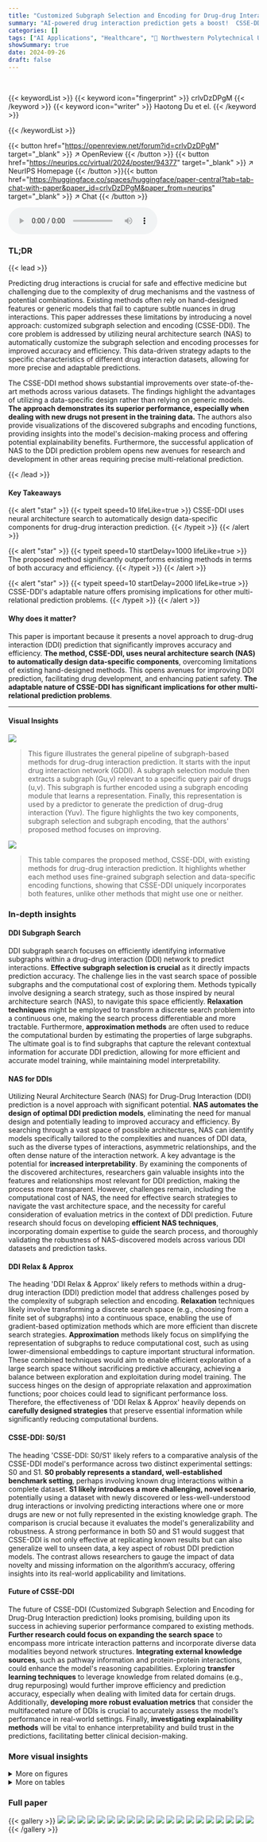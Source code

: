 ```yaml
---
title: "Customized Subgraph Selection and Encoding for Drug-drug Interaction Prediction"
summary: "AI-powered drug interaction prediction gets a boost!  CSSE-DDI uses neural architecture search to customize subgraph selection and encoding, resulting in superior accuracy and efficiency compared to e..."
categories: []
tags: ["AI Applications", "Healthcare", "🏢 Northwestern Polytechnical University",]
showSummary: true
date: 2024-09-26
draft: false
---
```


<br>

{{< keywordList >}}
{{< keyword icon="fingerprint" >}} crlvDzDPgM {{< /keyword >}}
{{< keyword icon="writer" >}} Haotong Du et el. {{< /keyword >}}
 
{{< /keywordList >}}

{{< button href="https://openreview.net/forum?id=crlvDzDPgM" target="_blank" >}}
↗ OpenReview
{{< /button >}}
{{< button href="https://neurips.cc/virtual/2024/poster/94377" target="_blank" >}}
↗ NeurIPS Homepage
{{< /button >}}{{< button href="https://huggingface.co/spaces/huggingface/paper-central?tab=tab-chat-with-paper&paper_id=crlvDzDPgM&paper_from=neurips" target="_blank" >}}
↗ Chat
{{< /button >}}



<audio controls>
    <source src="https://ai-paper-reviewer.com/crlvDzDPgM/podcast.wav" type="audio/wav">
    Your browser does not support the audio element.
</audio>


### TL;DR


{{< lead >}}

Predicting drug interactions is crucial for safe and effective medicine but challenging due to the complexity of drug mechanisms and the vastness of potential combinations. Existing methods often rely on hand-designed features or generic models that fail to capture subtle nuances in drug interactions. This paper addresses these limitations by introducing a novel approach: customized subgraph selection and encoding (CSSE-DDI). The core problem is addressed by utilizing neural architecture search (NAS) to automatically customize the subgraph selection and encoding processes for improved accuracy and efficiency.  This data-driven strategy adapts to the specific characteristics of different drug interaction datasets, allowing for more precise and adaptable predictions.



The CSSE-DDI method shows substantial improvements over state-of-the-art methods across various datasets. The findings highlight the advantages of utilizing a data-specific design rather than relying on generic models.  **The approach demonstrates its superior performance, especially when dealing with new drugs not present in the training data.** The authors also provide visualizations of the discovered subgraphs and encoding functions, providing insights into the model's decision-making process and offering potential explainability benefits.  Furthermore, the successful application of NAS to the DDI prediction problem opens new avenues for research and development in other areas requiring precise multi-relational prediction.

{{< /lead >}}


#### Key Takeaways

{{< alert "star" >}}
{{< typeit speed=10 lifeLike=true >}} CSSE-DDI uses neural architecture search to automatically design data-specific components for drug-drug interaction prediction. {{< /typeit >}}
{{< /alert >}}

{{< alert "star" >}}
{{< typeit speed=10 startDelay=1000 lifeLike=true >}} The proposed method significantly outperforms existing methods in terms of both accuracy and efficiency. {{< /typeit >}}
{{< /alert >}}

{{< alert "star" >}}
{{< typeit speed=10 startDelay=2000 lifeLike=true >}} CSSE-DDI's adaptable nature offers promising implications for other multi-relational prediction problems. {{< /typeit >}}
{{< /alert >}}

#### Why does it matter?
This paper is important because it presents a novel approach to drug-drug interaction (DDI) prediction that significantly improves accuracy and efficiency.  **The method, CSSE-DDI, uses neural architecture search (NAS) to automatically design data-specific components**, overcoming limitations of existing hand-designed methods.  This opens avenues for improving DDI prediction, facilitating drug development, and enhancing patient safety.  **The adaptable nature of CSSE-DDI has significant implications for other multi-relational prediction problems**.

------
#### Visual Insights



![](https://ai-paper-reviewer.com/crlvDzDPgM/figures_1_1.jpg)

> This figure illustrates the general pipeline of subgraph-based methods for drug-drug interaction prediction.  It starts with the input drug interaction network (GDDI). A subgraph selection module then extracts a subgraph (Gu,v) relevant to a specific query pair of drugs (u,v). This subgraph is further encoded using a subgraph encoding module that learns a representation. Finally, this representation is used by a predictor to generate the prediction of drug-drug interaction (Yuv). The figure highlights the two key components, subgraph selection and subgraph encoding, that the authors' proposed method focuses on improving.





![](https://ai-paper-reviewer.com/crlvDzDPgM/tables_1_1.jpg)

> This table compares the proposed method, CSSE-DDI, with existing methods for drug-drug interaction prediction.  It highlights whether each method uses fine-grained subgraph selection and data-specific encoding functions, showing that CSSE-DDI uniquely incorporates both features, unlike other methods that might use one or neither.





### In-depth insights


#### DDI Subgraph Search
DDI subgraph search focuses on efficiently identifying informative subgraphs within a drug-drug interaction (DDI) network to predict interactions.  **Effective subgraph selection is crucial** as it directly impacts prediction accuracy.  The challenge lies in the vast search space of possible subgraphs and the computational cost of exploring them.  Methods typically involve designing a search strategy, such as those inspired by neural architecture search (NAS), to navigate this space efficiently.  **Relaxation techniques** might be employed to transform a discrete search problem into a continuous one, making the search process differentiable and more tractable.   Furthermore, **approximation methods** are often used to reduce the computational burden by estimating the properties of large subgraphs. The ultimate goal is to find subgraphs that capture the relevant contextual information for accurate DDI prediction, allowing for more efficient and accurate model training, while maintaining model interpretability.

#### NAS for DDIs
Utilizing Neural Architecture Search (NAS) for Drug-Drug Interaction (DDI) prediction is a novel approach with significant potential.  **NAS automates the design of optimal DDI prediction models**, eliminating the need for manual design and potentially leading to improved accuracy and efficiency.  By searching through a vast space of possible architectures, NAS can identify models specifically tailored to the complexities and nuances of DDI data, such as the diverse types of interactions, asymmetric relationships, and the often dense nature of the interaction network.  A key advantage is the potential for **increased interpretability**.  By examining the components of the discovered architectures, researchers gain valuable insights into the features and relationships most relevant for DDI prediction, making the process more transparent.   However, challenges remain, including the computational cost of NAS, the need for effective search strategies to navigate the vast architecture space, and the necessity for careful consideration of evaluation metrics in the context of DDI prediction.  Future research should focus on developing **efficient NAS techniques**, incorporating domain expertise to guide the search process, and thoroughly validating the robustness of NAS-discovered models across various DDI datasets and prediction tasks.

#### DDI Relax & Approx
The heading 'DDI Relax & Approx' likely refers to methods within a drug-drug interaction (DDI) prediction model that address challenges posed by the complexity of subgraph selection and encoding.  **Relaxation** techniques likely involve transforming a discrete search space (e.g., choosing from a finite set of subgraphs) into a continuous space, enabling the use of gradient-based optimization methods which are more efficient than discrete search strategies. **Approximation** methods likely focus on simplifying the representation of subgraphs to reduce computational cost, such as using lower-dimensional embeddings to capture important structural information.  These combined techniques would aim to enable efficient exploration of a large search space without sacrificing predictive accuracy, achieving a balance between exploration and exploitation during model training.  The success hinges on the design of appropriate relaxation and approximation functions; poor choices could lead to significant performance loss.  Therefore, the effectiveness of 'DDI Relax & Approx' heavily depends on **carefully designed strategies** that preserve essential information while significantly reducing computational burdens.

#### CSSE-DDI: S0/S1
The heading 'CSSE-DDI: S0/S1' likely refers to a comparative analysis of the CSSE-DDI model's performance across two distinct experimental settings: S0 and S1.  **S0 probably represents a standard, well-established benchmark setting**, perhaps involving known drug interactions within a complete dataset. **S1 likely introduces a more challenging, novel scenario**, potentially using a dataset with newly discovered or less-well-understood drug interactions or involving predicting interactions where one or more drugs are new or not fully represented in the existing knowledge graph.  The comparison is crucial because it evaluates the model's generalizability and robustness.  A strong performance in both S0 and S1 would suggest that CSSE-DDI is not only effective at replicating known results but can also generalize well to unseen data, a key aspect of robust DDI prediction models. The contrast allows researchers to gauge the impact of data novelty and missing information on the algorithm’s accuracy, offering insights into its real-world applicability and limitations.

#### Future of CSSE-DDI
The future of CSSE-DDI (Customized Subgraph Selection and Encoding for Drug-Drug Interaction prediction) looks promising, building upon its success in achieving superior performance compared to existing methods.  **Further research could focus on expanding the search space** to encompass more intricate interaction patterns and incorporate diverse data modalities beyond network structures.  **Integrating external knowledge sources**, such as pathway information and protein-protein interactions, could enhance the model's reasoning capabilities.  Exploring **transfer learning techniques** to leverage knowledge from related domains (e.g., drug repurposing) would further improve efficiency and prediction accuracy, especially when dealing with limited data for certain drugs. Additionally, **developing more robust evaluation metrics** that consider the multifaceted nature of DDIs is crucial to accurately assess the model’s performance in real-world settings.  Finally, **investigating explainability methods** will be vital to enhance interpretability and build trust in the predictions, facilitating better clinical decision-making.


### More visual insights

<details>
<summary>More on figures
</summary>


![](https://ai-paper-reviewer.com/crlvDzDPgM/figures_7_1.jpg)

> This figure compares the training time and performance of CSSE-DDI against two other methods: KnowDDI and CompGCN.  The left panel shows the F1 scores on the DrugBank dataset over training time in hours, while the right panel shows the ROC-AUC scores on the TWOSIDES dataset over training time in minutes.  CSSE-DDI demonstrates superior convergence speed and ultimately achieves higher performance in both datasets, showcasing the benefits of its adaptive subgraph selection and encoding strategies.


![](https://ai-paper-reviewer.com/crlvDzDPgM/figures_8_1.jpg)

> This figure compares the training efficiency and performance of the proposed CSSE-DDI method against existing human-designed methods (CompGCN and KnowDDI). The plots show the learning curves for F1 score, accuracy, and Cohen's Kappa on the DrugBank dataset (Figure 2a) and ROC-AUC, PR-AUC, and AP@50 on the TWOSIDES dataset (Figure 2b).  CSSE-DDI demonstrates faster convergence and superior performance compared to baselines, highlighting the benefits of automated search for model architecture.


![](https://ai-paper-reviewer.com/crlvDzDPgM/figures_8_2.jpg)

> This figure visualizes two example subgraphs identified by the CSSE-DDI model for specific drug pairs from the DrugBank dataset.  Each subgraph highlights the relationships between drugs, illustrating the model's ability to identify relevant contextual information for accurate prediction. The subgraphs reveal domain concepts such as pharmacokinetics and metabolic interactions, demonstrating the model's capacity to capture nuanced details that impact drug interactions.


![](https://ai-paper-reviewer.com/crlvDzDPgM/figures_9_1.jpg)

> This figure visualizes the encoding functions searched by the CSSE-DDI model across different datasets (DrugBank and TWOSIDES).  It shows the specific combinations of operations (CORR, MULT, MLP, etc.) and aggregation functions (SUM, MEAN, CONCAT) discovered through the search process. The variation in the encoding functions highlights the model's ability to adapt to the diverse interaction patterns in different datasets. For example, the DrugBank dataset, which features asymmetric interactions, predominantly employs CORR operations, while the symmetric TWOSIDES dataset shows a preference for MULT operations. This visualization illustrates the data-specific nature of the learned encoding functions.


![](https://ai-paper-reviewer.com/crlvDzDPgM/figures_18_1.jpg)

> The figure shows a bar chart visualizing the distribution of subgraph scopes selected by the CSSE-DDI model across two benchmark datasets, DrugBank and TWOSIDES.  The x-axis represents different subgraph scope combinations (e.g., (1,1), (1,2), etc.), indicating the number of hops considered from each node of a drug pair in the subgraph sampling process. The y-axis represents the frequency of each subgraph scope being selected by the model. The chart visually compares the scope selection preferences between the two datasets, showing variations in the model's subgraph sampling strategies depending on the characteristics of the data.


</details>




<details>
<summary>More on tables
</summary>


![](https://ai-paper-reviewer.com/crlvDzDPgM/tables_5_1.jpg)
> This table compares the performance of the proposed CSSE-DDI model against various baseline methods for drug-drug interaction (DDI) prediction on two benchmark datasets: DrugBank (multi-class) and TWOSIDES (multi-label).  The metrics used for evaluation include F1 score, accuracy, Cohen's kappa, ROC-AUC, PR-AUC, and AP@50, depending on the dataset. The table shows that CSSE-DDI consistently outperforms all baselines across different evaluation metrics, demonstrating its effectiveness in DDI prediction.

![](https://ai-paper-reviewer.com/crlvDzDPgM/tables_7_1.jpg)
> This table presents a comparison of the performance of the proposed CSSE-DDI model against various existing methods for drug-drug interaction (DDI) prediction on two benchmark datasets, DrugBank and TWOSIDES.  The table shows performance metrics like F1 Score, Accuracy, Cohen's Kappa, ROC-AUC, PR-AUC, and AP@50 for multi-class and multi-label classification tasks, respectively.  It highlights the superiority of CSSE-DDI across different model types (GNN-based, Subgraph-based, and NAS-based) and variations of CSSE-DDI itself. Higher values indicate better performance.

![](https://ai-paper-reviewer.com/crlvDzDPgM/tables_7_2.jpg)
> This table compares the performance of the proposed method, CSSE-DDI, against various baselines on two datasets (DrugBank and TWOSIDES) for two prediction tasks (multi-class and multi-label).  It shows that CSSE-DDI outperforms other methods across multiple metrics (F1 Score, Accuracy, Cohen's Kappa, ROC-AUC, PR-AUC, AP@50) indicating its superior performance in DDI prediction.  The table also includes variants of CSSE-DDI to showcase the impact of different design choices.

![](https://ai-paper-reviewer.com/crlvDzDPgM/tables_8_1.jpg)
> This table presents the performance comparison of different methods in the S1 setting of the drug-drug interaction (DDI) prediction task.  The S1 setting is more challenging than the S0 setting because it involves predicting interactions where one drug is novel (not in the training data). The table shows the results on two benchmark datasets, DrugBank and TWOSIDES, using metrics appropriate for multi-class (DrugBank) and multi-label (TWOSIDES) classification. The methods compared include various GNN and subgraph-based methods, and the proposed CSSE-DDI method. The metrics reported include F1 score, Accuracy, Cohen's Kappa (DrugBank), and ROC-AUC, PR-AUC, and Accuracy (TWOSIDES).  Higher values indicate better performance.

![](https://ai-paper-reviewer.com/crlvDzDPgM/tables_16_1.jpg)
> This table presents a comparison of the performance of the proposed CSSE-DDI method against various baselines on two datasets, DrugBank and TWOSIDES.  For each dataset and method, it lists the F1 Score, Accuracy, Cohen's Kappa (for DrugBank), ROC-AUC, PR-AUC, and AP@50 (for TWOSIDES).  The results demonstrate that CSSE-DDI outperforms all other methods across these metrics, highlighting its superior performance in predicting drug-drug interactions.

![](https://ai-paper-reviewer.com/crlvDzDPgM/tables_17_1.jpg)
> This table presents a comparison of the performance of the proposed CSSE-DDI model against various baseline methods on two benchmark datasets (DrugBank and TWOSIDES) for two different prediction tasks (SO and S1).  The metrics used for evaluation are F1 score, accuracy, Cohen's kappa, ROC-AUC, PR-AUC, and AP@50, depending on the dataset and task.  The results highlight the superior performance of CSSE-DDI across different evaluation metrics.

![](https://ai-paper-reviewer.com/crlvDzDPgM/tables_17_2.jpg)
> This table compares the performance of the proposed CSSE-DDI model against various baseline models for drug-drug interaction (DDI) prediction on two benchmark datasets, DrugBank and TWOSIDES.  It shows the F1 score, accuracy, Cohen's Kappa, ROC-AUC, PR-AUC and AP@50 for different models across two types of DDI prediction tasks. The results demonstrate CSSE-DDI's superior performance.

![](https://ai-paper-reviewer.com/crlvDzDPgM/tables_18_1.jpg)
> This table presents a comparison of the performance of the proposed CSSE-DDI model against various baseline models for drug-drug interaction (DDI) prediction on two benchmark datasets (DrugBank and TWOSIDES).  It shows that CSSE-DDI outperforms other methods in terms of F1 score, accuracy, Cohen's Kappa, ROC-AUC, PR-AUC, and AP@50, demonstrating its superior performance in DDI prediction tasks. The results are averaged over five runs with standard deviation included.

</details>




### Full paper

{{< gallery >}}
<img src="https://ai-paper-reviewer.com/crlvDzDPgM/1.png" class="grid-w50 md:grid-w33 xl:grid-w25" />
<img src="https://ai-paper-reviewer.com/crlvDzDPgM/2.png" class="grid-w50 md:grid-w33 xl:grid-w25" />
<img src="https://ai-paper-reviewer.com/crlvDzDPgM/3.png" class="grid-w50 md:grid-w33 xl:grid-w25" />
<img src="https://ai-paper-reviewer.com/crlvDzDPgM/4.png" class="grid-w50 md:grid-w33 xl:grid-w25" />
<img src="https://ai-paper-reviewer.com/crlvDzDPgM/5.png" class="grid-w50 md:grid-w33 xl:grid-w25" />
<img src="https://ai-paper-reviewer.com/crlvDzDPgM/6.png" class="grid-w50 md:grid-w33 xl:grid-w25" />
<img src="https://ai-paper-reviewer.com/crlvDzDPgM/7.png" class="grid-w50 md:grid-w33 xl:grid-w25" />
<img src="https://ai-paper-reviewer.com/crlvDzDPgM/8.png" class="grid-w50 md:grid-w33 xl:grid-w25" />
<img src="https://ai-paper-reviewer.com/crlvDzDPgM/9.png" class="grid-w50 md:grid-w33 xl:grid-w25" />
<img src="https://ai-paper-reviewer.com/crlvDzDPgM/10.png" class="grid-w50 md:grid-w33 xl:grid-w25" />
<img src="https://ai-paper-reviewer.com/crlvDzDPgM/11.png" class="grid-w50 md:grid-w33 xl:grid-w25" />
<img src="https://ai-paper-reviewer.com/crlvDzDPgM/12.png" class="grid-w50 md:grid-w33 xl:grid-w25" />
<img src="https://ai-paper-reviewer.com/crlvDzDPgM/13.png" class="grid-w50 md:grid-w33 xl:grid-w25" />
<img src="https://ai-paper-reviewer.com/crlvDzDPgM/14.png" class="grid-w50 md:grid-w33 xl:grid-w25" />
<img src="https://ai-paper-reviewer.com/crlvDzDPgM/15.png" class="grid-w50 md:grid-w33 xl:grid-w25" />
<img src="https://ai-paper-reviewer.com/crlvDzDPgM/16.png" class="grid-w50 md:grid-w33 xl:grid-w25" />
<img src="https://ai-paper-reviewer.com/crlvDzDPgM/17.png" class="grid-w50 md:grid-w33 xl:grid-w25" />
<img src="https://ai-paper-reviewer.com/crlvDzDPgM/18.png" class="grid-w50 md:grid-w33 xl:grid-w25" />
<img src="https://ai-paper-reviewer.com/crlvDzDPgM/19.png" class="grid-w50 md:grid-w33 xl:grid-w25" />
<img src="https://ai-paper-reviewer.com/crlvDzDPgM/20.png" class="grid-w50 md:grid-w33 xl:grid-w25" />
{{< /gallery >}}